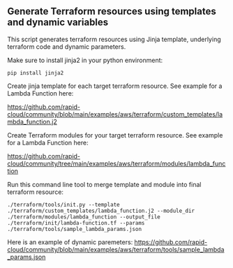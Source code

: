 ## Generate Terraform resources using templates and dynamic variables

This script generates terraform resources using Jinja template, underlying terraform code and dynamic parameters.

Make sure to install jinja2 in your python environment:

`pip install jinja2`

Create jinja template for each target terraform resource. See example for a Lambda Function here:

https://github.com/rapid-cloud/community/blob/main/examples/aws/terraform/custom_templates/lambda_function.j2

Create Terraform modules for your target terraform resource. See example for a Lambda Function here:

https://github.com/rapid-cloud/community/tree/main/examples/aws/terraform/modules/lambda_function

Run this command line tool to merge template and module into final terraform resource:

```./terraform/tools/init.py --template ./terraform/custom_templates/lambda_function.j2 --module_dir ./terraform/modules/lambda_function --output_file ./terraform/init/lambda-function.tf --params ./terraform/tools/sample_lambda_params.json```

Here is an example of dynamic paremeters: https://github.com/rapid-cloud/community/blob/main/examples/aws/terraform/tools/sample_lambda_params.json
